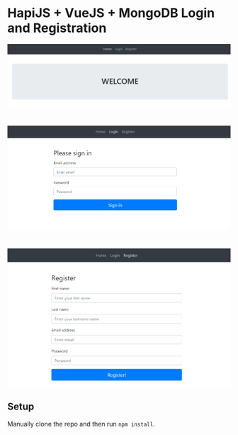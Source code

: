 # HapiJS + VueJS + MongoDB Login and Registration

![VueJS Todo](../screenshots/vue-login1.PNG)
#
![VueJS Todo](../screenshots/vue-login2.PNG)
#
![VueJS Todo](../screenshots/vue-login3.PNG)


## Setup

Manually clone the repo and then run `npm install`.